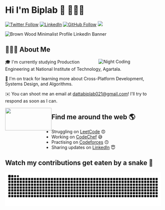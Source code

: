 # Hi I'm Biplab 👋 👨🏻‍💻 

<!--Adding Social Media Platforms -->
[![Twitter Follow](https://img.shields.io/twitter/follow/biplabdatta25?label=Follow)](https://github.com/kaithedevil/kaithedevil)
[![LinkedIn](https://img.shields.io/badge/Biplab-%230077B5.svg?style=flat-square&logo=linkedin&logoColor=white)](https://www.linkedin.com/in/biplab-datta-b77857230/)
[![GitHub Follow](https://img.shields.io/github/followers/kaithedevil?style=social)](https://github.com/kaithedevil)
![](https://komarev.com/ghpvc/?username=kaithedevil&color=brightgreen)

<!--Useful Websites
https://dev.to/eludadev/take-your-github-repository-to-the-next-level-17ge
https://shields.io/
https://badgen.net/
-->
![Brown Wood Minimalist Profile LinkedIn Banner](https://user-images.githubusercontent.com/98644626/164988078-d8f3c107-a2d4-463e-b6b1-a5eeda0e1f17.png)

## 👨🏻‍💻 About Me
<img alt="Night Coding" src="https://thumbs.gfycat.com/PowerlessUnawareIncatern-size_restricted.gif" align="right" style="width: 40%;">


🎓  I'm currently studying Production Engineering at National Institute of Technology, Agartala.

<!--💡  Some technologies I enjoy working with include ReactJS, JavaScript, NodeJS and ExpressJS. Currently exploring Dart/Flutter. -->

🌱  I'm on track for learning more about Cross-Platform Development, Systems Design, and Algorithms.

✉️  You can shoot me an email at dattabiplab021@gmail.com! I'll try to respond as soon as I can.


<img align="left" width="150" height="146" src="https://d2te1y9qx21itc.cloudfront.net/images/jobs/20160506/backend-developer.gif" style="max-width: 100%; height: 50%">

## Find me around the web 🌎

+ Struggling on <a href="https://leetcode.com/kaithedevil/" rel="nofollow">LeetCode</a> 😍
+ Working on <a href="https://www.codechef.com/users/kaithedevil" rel="nofollow">CodeChef</a> 😅
+ Practising on <a href="https://codeforces.com/profile/Kaithedevil" rel="nofollow">Codeforces</a> 🙃
+ Sharing updates on <a href="https://www.linkedin.com/in/biplab-datta-b77857230/" rel="nofollow">LinkedIn</a> 😇


## Watch my contributions get eaten by a snake 🐍

![snake svg](https://github.com/kaithedevil/kaithedevil/blob/output/github-contribution-grid-snake.svg)
<!--
**kaithedevil/kaithedevil** is a ✨ _special_ ✨ repository because its `README.md` (this file) appears on your GitHub profile.

Here are some ideas to get you started:

- 🔭 I’m currently working on ...
- 🌱 I’m currently learning ...
- 👯 I’m looking to collaborate on ...
- 🤔 I’m looking for help with ...
- 💬 Ask me about ...
- 📫 How to reach me: ...
- 😄 Pronouns: ...
- ⚡ Fun fact: ...
-->
